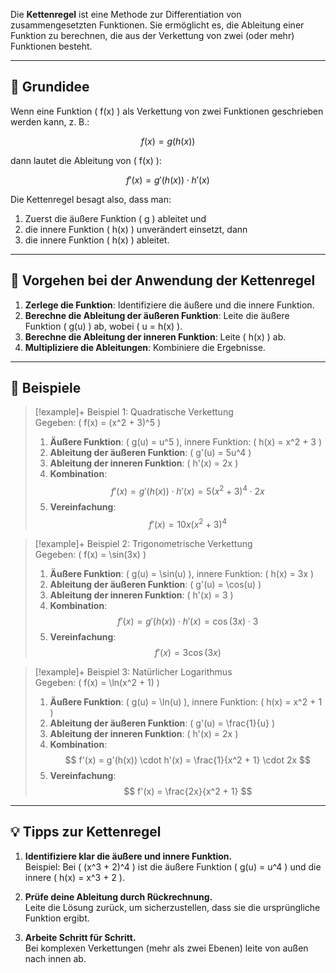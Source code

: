 Die **Kettenregel** ist eine Methode zur Differentiation von zusammengesetzten Funktionen. Sie ermöglicht es, die Ableitung einer Funktion zu berechnen, die aus der Verkettung von zwei (oder mehr) Funktionen besteht.

---

## 📘 Grundidee

Wenn eine Funktion \( f(x) \) als Verkettung von zwei Funktionen geschrieben werden kann, z. B.:

$$
f(x) = g(h(x))
$$

dann lautet die Ableitung von \( f(x) \):

$$
f'(x) = g'(h(x)) \cdot h'(x)
$$

Die Kettenregel besagt also, dass man:
1. Zuerst die äußere Funktion \( g \) ableitet und
2. die innere Funktion \( h(x) \) unverändert einsetzt, dann
3. die innere Funktion \( h(x) \) ableitet.

---

## 🚦 Vorgehen bei der Anwendung der Kettenregel

1. **Zerlege die Funktion**: Identifiziere die äußere und die innere Funktion.
2. **Berechne die Ableitung der äußeren Funktion**: Leite die äußere Funktion \( g(u) \) ab, wobei \( u = h(x) \).
3. **Berechne die Ableitung der inneren Funktion**: Leite \( h(x) \) ab.
4. **Multipliziere die Ableitungen**: Kombiniere die Ergebnisse.

---

## 🧮 Beispiele

> [!example]+ Beispiel 1: Quadratische Verkettung  
> Gegeben: \( f(x) = (x^2 + 3)^5 \)  
> 
> 1. **Äußere Funktion**: \( g(u) = u^5 \), innere Funktion: \( h(x) = x^2 + 3 \)  
> 2. **Ableitung der äußeren Funktion**: \( g'(u) = 5u^4 \)  
> 3. **Ableitung der inneren Funktion**: \( h'(x) = 2x \)  
> 4. **Kombination**:  
>    $$
>    f'(x) = g'(h(x)) \cdot h'(x) = 5(x^2 + 3)^4 \cdot 2x
>    $$
> 5. **Vereinfachung**:  
>    $$
>    f'(x) = 10x (x^2 + 3)^4
>    $$

> [!example]+ Beispiel 2: Trigonometrische Verkettung  
> Gegeben: \( f(x) = \sin(3x) \)  
> 
> 1. **Äußere Funktion**: \( g(u) = \sin(u) \), innere Funktion: \( h(x) = 3x \)  
> 2. **Ableitung der äußeren Funktion**: \( g'(u) = \cos(u) \)  
> 3. **Ableitung der inneren Funktion**: \( h'(x) = 3 \)  
> 4. **Kombination**:  
>    $$
>    f'(x) = g'(h(x)) \cdot h'(x) = \cos(3x) \cdot 3
>    $$
> 5. **Vereinfachung**:  
>    $$
>    f'(x) = 3 \cos(3x)
>    $$

> [!example]+ Beispiel 3: Natürlicher Logarithmus  
> Gegeben: \( f(x) = \ln(x^2 + 1) \)  
> 
> 1. **Äußere Funktion**: \( g(u) = \ln(u) \), innere Funktion: \( h(x) = x^2 + 1 \)  
> 2. **Ableitung der äußeren Funktion**: \( g'(u) = \frac{1}{u} \)  
> 3. **Ableitung der inneren Funktion**: \( h'(x) = 2x \)  
> 4. **Kombination**:  
>    $$
>    f'(x) = g'(h(x)) \cdot h'(x) = \frac{1}{x^2 + 1} \cdot 2x
>    $$
> 5. **Vereinfachung**:  
>    $$
>    f'(x) = \frac{2x}{x^2 + 1}
>    $$

---

## 💡 Tipps zur Kettenregel

1. **Identifiziere klar die äußere und innere Funktion.**  
   Beispiel: Bei \( (x^3 + 2)^4 \) ist die äußere Funktion \( g(u) = u^4 \) und die innere \( h(x) = x^3 + 2 \).

2. **Prüfe deine Ableitung durch Rückrechnung.**  
   Leite die Lösung zurück, um sicherzustellen, dass sie die ursprüngliche Funktion ergibt.

3. **Arbeite Schritt für Schritt.**  
   Bei komplexen Verkettungen (mehr als zwei Ebenen) leite von außen nach innen ab.

